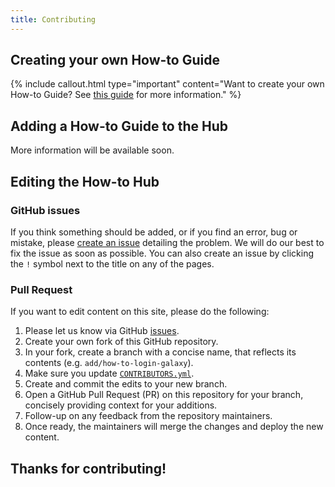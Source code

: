 ```yaml
---
title: Contributing
---
```


## Creating your own How-to Guide

{% include callout.html type="important" content="Want to create your own How-to Guide? See [this guide](https://australianbiocommons.github.io/how-to-guide-template/) for more information." %}


## Adding a How-to Guide to the Hub

More information will be available soon.


## Editing the How-to Hub

### GitHub issues

If you think something should be added, or if you find an error, bug or mistake, please [create an issue](https://github.com/AustralianBioCommons/how-to-hub/issues) detailing the problem. We will do our best to fix the issue as soon as possible. You can also create an issue by clicking the `!` symbol next to the title on any of the pages.


### Pull Request

If you want to edit content on this site, please do the following:

1. Please let us know via GitHub [issues](https://github.com/AustralianBioCommons/how-to-hub/issues).
2. Create your own fork of this GitHub repository.
3. In your fork, create a branch with a concise name, that reflects its contents (e.g. `add/how-to-login-galaxy`).
4. Make sure you update [`CONTRIBUTORS.yml`](https://github.com/AustralianBioCommons/how-to-hub/blob/main/_data/CONTRIBUTORS.yml).
5. Create and commit the edits to your new branch.
6. Open a GitHub Pull Request (PR) on this repository for your branch, concisely providing context for your additions.
7. Follow-up on any feedback from the repository maintainers.
8. Once ready, the maintainers will merge the changes and deploy the new content.


## Thanks for contributing!
